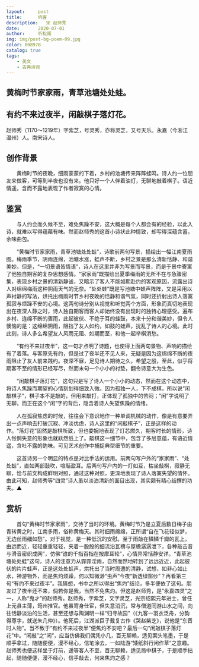 ```yaml
---
layout:     post
title:      约客
description:   宋 赵师秀
date:       2020-07-01
author:     听松阁
img: img/post-bg-poem-09.jpg
color: 00897B
catalog: true
tags:
    - 美文
    - 古典诗词
---
```


## 黄梅时节家家雨，青草池塘处处蛙。

## 有约不来过夜半，闲敲棋子落灯花。





赵师秀（1170～1219年）字紫芝，号灵秀，亦称灵芝，又号天乐。永嘉（今浙江温州）人。南宋诗人。





## 创作背景

　　黄梅时节的夜晚，细雨蒙蒙的下着，乡村的池塘传来阵阵蛙鸣。诗人约一位朋友来做客，可等到半夜也没有来。他只好一个人伴着油灯，无聊地敲着棋子。语近情遥，含而不露地表现了作者寂寞的心情。





## 鉴赏



　　与人约会而久候不至，难免焦躁不安，这大概是每个人都会有的经验，以此入诗，就难以写得蕴藉有味。然而赵师秀的这首小诗状此种情致，却写得深蕴含蓄，余味曲包。



　　“黄梅时节家家雨，青草池塘处处蛙”，诗歌前两句写景，描绘出一幅江南夏雨图。梅雨季节，阴雨连绵，池塘水涨，蛙声不断，乡村之景是那么清新恬静、和谐美妙。但是，“一切景语皆情语”，诗人在这里并非为写景而写景，而是于景中寄寓了他独自期客的复杂思想感情。“家家雨”既描绘出夏季梅雨的无所不在与急骤密集，表现乡村之景的清新静谧，又暗示了客人不能如期赴约的客观原因，流露出诗人对绵绵梅雨这种阴雨天气的无奈。“处处蛙”既是写池塘中蛙声阵阵，又是采用以声衬静的写法，烘托出梅雨时节乡村夜晚的恬静和谐气氛，同时还折射出诗人落寞孤寂与烦躁不安的心境。这两句诗分别从视觉和听觉两个方面，形象而真切地表现出在夜深人静之时，诗人独自期客而客人却始终没有出现时的独特心理感受。遍布乡村、连绵不断的骤雨，此起彼伏、不绝于耳的蛙鼓，本来十分和谐美妙，但令人懊恼的是：这绵绵阴雨，阻挡了友人如约，如鼓的蛙声，扰乱了诗人的心境。此时此刻，诗人多么希望友人风雨无阻、如期而至，和他一起举棋消愁。



　　“有约不来过夜半”，这一句才点明了诗题，也使得上面两句景物、声响的描绘有了着落。与客原先有约，但是过了夜半还不见人来，无疑是因为这绵绵不断的夜雨阻止了友人前来践约。夜深不寐，足见诗人期待之久，希望之殷，至此，似乎将期客不至的情形已经写尽，然而末句一个小小的衬垫，翻令诗意大为生色。



　　“闲敲棋子落灯花”，这句只是写了诗人一个小小的动态，然而在这个动态中，将诗人焦躁而期望的心情刻划得细致入微。因为孤独一人，下不成棋，所以说“闲敲棋子”，棋子本不是敲的，但用来敲打，正体现了孤独中的苦闷；“闲”字说明了无聊，而正在这个“闲”字的背后，隐含着诗人失望焦躁的情绪。



　　人在孤寂焦虑的时候，往往会下意识地作一种单调机械的动作，像是有意要弄出一点声响去打破沉寂、冲淡优虑，诗人这里的“闲敲棋子”，正是这样的动作。“落灯花”固然是敲棋所致，但也委婉地表现了灯芯燃久，期客时长的情形，诗人怅惘失意的形象也就跃然纸上了。敲棋这一细节中，包含了多层意蕴，有语近情遥，含吐不露的韵味。可见艺术创作中捕捉典型细节的重要。



　　这首诗另一个明显的特点是对比手法的运用。前两句写户外的“家家雨”、“处处蛙”，直如两部鼓吹，喧聒盈耳。后两句写户内的一灯如豆，枯坐敲棋，寂静无聊，恰与前文构成鲜明对照，通过这种对照，更深地表现了诗人落寞失望的情怀。由此可知，赵师秀等“四灵”诗人虽以淡泊清新的面目出现，其实颇有精心结撰的功夫。▲





## 赏析

　　首句“黄梅时节家家雨”，交待了当时的环境。黄梅时节乃是立夏后数日梅子由青转黄之时，江南多雨，俗称黄梅天。其时细雨绵绵，正所谓“自在飞花轻似梦，无边丝雨细如愁”。对于视觉，是一种低沉的安慰。至于雨敲在鳞鳞千瓣的瓦上，由远而近，轻轻重重轻轻，夹着一股股的细流沿瓦槽与屋檐潺潺泄下，各种敲击音与滑音密织成网”，仿佛“谁的千指百指在按摩耳轮”，心情异常恬静安详。“青草池塘处处蛙”这句，诗人的注意力从霏霏淫雨，自然而然地转到了远远近近，此起彼伏的片片蛙声，正是这处处蛙声，烘托出了当时周遭的清静，试想，如非心如止水，神游物外，而是焦灼烦躁，何以知微渺“虫声”今夜“新透绿窗纱”？再看第三句“有约不来过夜半”。我猜想，书中之所以得出“焦灼”结论，多半便依了这句。朋友过了夜半还不来，倘若你是我，当然不免焦灼。但这是赵师秀，是“永嘉四灵”之一，人称“鬼才”的赵师秀。赵师秀，字紫芝，又字灵芝，光宗绍熙元年进士，曾任上元县主薄，筠州推官。他虽寄身仕宦，但失意消沉，常与僧道同游山水之间，向往恬静淡泊的生活，甚至还想与陶渊明一样“归寻故园”（《九客一羽衣泛舟，分韵得尊字，就送朱几仲》）。他死后，江湖派巨子戴复古作《哭赵紫芝》，说他是“东晋时人物”。当不致于“有约不来过夜半”便焦灼不安吧？最后一句“闲敲棋子落灯花”中。“闲敲”之“闲”，应当仿佛我们偶凭小几，百无聊赖，适见案头笔墨，于是顺手拿过，随随便便，漫不经心，信笔涂去，一如陆游“矮纸斜行闲作草”之意趣。赵师秀也便这样坐于灯前，遥等客人不至，百无聊赖，适见局中棋子，于是顺手拈起，随随便便，漫不经心，信手敲去，何来焦灼之感？
